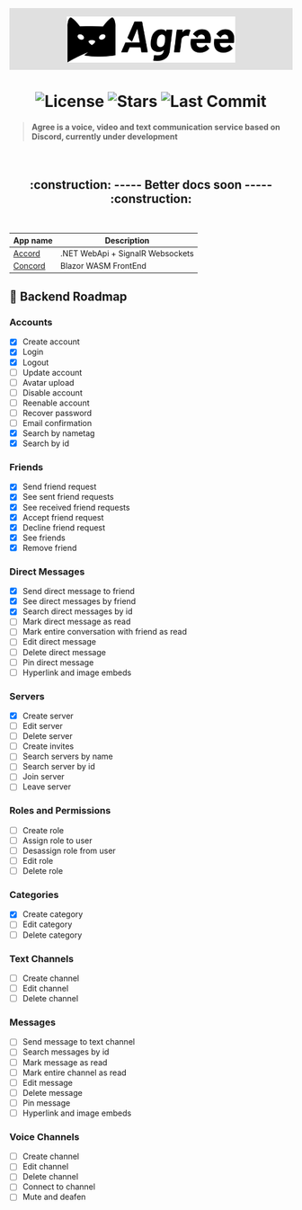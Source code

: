 <p align="center" style="background-color: #e0e0e0; padding: 15px 10px 10px">
   <img src="./assets/agree.svg" alt="Agree Logo" width="300"/>
</p>

<h1 align="center">
  <img alt="License" src="https://img.shields.io/badge/license-MIT-191929?style=flat-square">
  <img alt="Stars" src="https://img.shields.io/github/stars/vassourita/agree?style=flat-square">
  <img alt="Last Commit" src="https://img.shields.io/github/last-commit/vassourita/agree?style=flat-square" />
</h1>

> #### Agree is a voice, video and text communication service based on Discord, currently under development

<br/>
<h2 align="center">
:construction: ----- Better docs soon ----- :construction:
</h2>
<br/>

| App name                | Description                      |
| ----------------------- | -------------------------------- |
| [Accord](apps/accord)   | .NET WebApi + SignalR Websockets |
| [Concord](apps/concord) | Blazor WASM FrontEnd             |

## :rocket: Backend Roadmap

### Accounts
- [x] Create account
- [x] Login
- [x] Logout
- [ ] Update account
- [ ] Avatar upload
- [ ] Disable account
- [ ] Reenable account
- [ ] Recover password
- [ ] Email confirmation
- [x] Search by nametag
- [x] Search by id

### Friends
- [x] Send friend request
- [x] See sent friend requests
- [x] See received friend requests
- [x] Accept friend request
- [x] Decline friend request
- [x] See friends
- [x] Remove friend

### Direct Messages
- [x] Send direct message to friend
- [x] See direct messages by friend
- [x] Search direct messages by id
- [ ] Mark direct message as read
- [ ] Mark entire conversation with friend as read
- [ ] Edit direct message
- [ ] Delete direct message
- [ ] Pin direct message
- [ ] Hyperlink and image embeds

### Servers
- [x] Create server
- [ ] Edit server
- [ ] Delete server
- [ ] Create invites
- [ ] Search servers by name
- [ ] Search server by id
- [ ] Join server
- [ ] Leave server

### Roles and Permissions
- [ ] Create role
- [ ] Assign role to user
- [ ] Desassign role from user
- [ ] Edit role
- [ ] Delete role

### Categories
- [x] Create category
- [ ] Edit category
- [ ] Delete category

### Text Channels
- [ ] Create channel
- [ ] Edit channel
- [ ] Delete channel

### Messages
- [ ] Send message to text channel
- [ ] Search messages by id
- [ ] Mark message as read
- [ ] Mark entire channel as read
- [ ] Edit message
- [ ] Delete message
- [ ] Pin message
- [ ] Hyperlink and image embeds

### Voice Channels
- [ ] Create channel
- [ ] Edit channel
- [ ] Delete channel
- [ ] Connect to channel
- [ ] Mute and deafen
